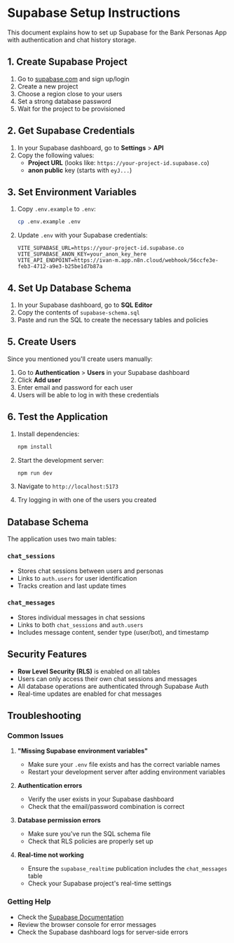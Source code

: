 # Supabase Setup Instructions

This document explains how to set up Supabase for the Bank Personas App with authentication and chat history storage.

## 1. Create Supabase Project

1. Go to [supabase.com](https://supabase.com) and sign up/login
2. Create a new project
3. Choose a region close to your users
4. Set a strong database password
5. Wait for the project to be provisioned

## 2. Get Supabase Credentials

1. In your Supabase dashboard, go to **Settings** > **API**
2. Copy the following values:
   - **Project URL** (looks like: `https://your-project-id.supabase.co`)
   - **anon public** key (starts with `eyJ...`)

## 3. Set Environment Variables

1. Copy `.env.example` to `.env`:
   ```bash
   cp .env.example .env
   ```

2. Update `.env` with your Supabase credentials:
   ```env
   VITE_SUPABASE_URL=https://your-project-id.supabase.co
   VITE_SUPABASE_ANON_KEY=your_anon_key_here
   VITE_API_ENDPOINT=https://ivan-m.app.n8n.cloud/webhook/56ccfe3e-feb3-4712-a9e3-b25be1d7b87a
   ```

## 4. Set Up Database Schema

1. In your Supabase dashboard, go to **SQL Editor**
2. Copy the contents of `supabase-schema.sql`
3. Paste and run the SQL to create the necessary tables and policies

## 5. Create Users

Since you mentioned you'll create users manually:

1. Go to **Authentication** > **Users** in your Supabase dashboard
2. Click **Add user**
3. Enter email and password for each user
4. Users will be able to log in with these credentials

## 6. Test the Application

1. Install dependencies:
   ```bash
   npm install
   ```

2. Start the development server:
   ```bash
   npm run dev
   ```

3. Navigate to `http://localhost:5173`
4. Try logging in with one of the users you created

## Database Schema

The application uses two main tables:

### `chat_sessions`
- Stores chat sessions between users and personas
- Links to `auth.users` for user identification
- Tracks creation and last update times

### `chat_messages`
- Stores individual messages in chat sessions
- Links to both `chat_sessions` and `auth.users`
- Includes message content, sender type (user/bot), and timestamp

## Security Features

- **Row Level Security (RLS)** is enabled on all tables
- Users can only access their own chat sessions and messages
- All database operations are authenticated through Supabase Auth
- Real-time updates are enabled for chat messages

## Troubleshooting

### Common Issues

1. **"Missing Supabase environment variables"**
   - Make sure your `.env` file exists and has the correct variable names
   - Restart your development server after adding environment variables

2. **Authentication errors**
   - Verify the user exists in your Supabase dashboard
   - Check that the email/password combination is correct

3. **Database permission errors**
   - Make sure you've run the SQL schema file
   - Check that RLS policies are properly set up

4. **Real-time not working**
   - Ensure the `supabase_realtime` publication includes the `chat_messages` table
   - Check your Supabase project's real-time settings

### Getting Help

- Check the [Supabase Documentation](https://supabase.com/docs)
- Review the browser console for error messages
- Check the Supabase dashboard logs for server-side errors

